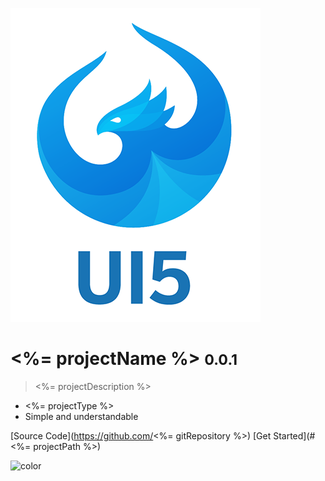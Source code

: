 ![logo](media/ui5-logo.png)

# <%= projectName %> <small>0.0.1</small>

> <%= projectDescription %>

* <%= projectType %>
* Simple and understandable

[Source Code](https://github.com/<%= gitRepository %>)
[Get Started](#<%= projectPath %>)

![color](#FFFFFF)

